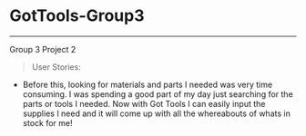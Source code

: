 # GotTools-Group3
---
Group 3 Project 2
>User Stories:
- Before this, looking for materials and parts I needed was very time consuming.
I was spending a good part of my day just searching for the parts or tools I needed. 
Now with Got Tools I can easily input the supplies I need and it will come up with all the whereabouts of whats in stock for me!
